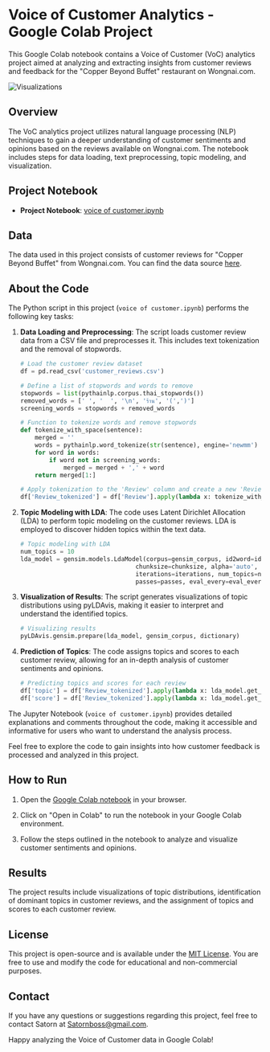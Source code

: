 # Voice of Customer Analytics - Google Colab Project

This Google Colab notebook contains a Voice of Customer (VoC) analytics project aimed at analyzing and extracting insights from customer reviews and feedback for the "Copper Beyond Buffet" restaurant on Wongnai.com.

![Visualizations](https://github.com/bbossssss/MADT8101_Customer_Analytics/blob/6e624bbddb9119de59484f4089200d3a68035789/Voice%20of%20Customer/image/Visualizing_results.png)

## Overview

The VoC analytics project utilizes natural language processing (NLP) techniques to gain a deeper understanding of customer sentiments and opinions based on the reviews available on Wongnai.com. The notebook includes steps for data loading, text preprocessing, topic modeling, and visualization.

## Project Notebook

- **Project Notebook**: [voice of customer.ipynb](https://github.com/bbossssss/MADT8101_Customer_Analytics/blob/209376606eb57a8937a7f67046282eb152625321/Voice%20of%20Customer/Voice_of_customer.ipynb)

## Data

The data used in this project consists of customer reviews for "Copper Beyond Buffet" from Wongnai.com. You can find the data source [here](https://www.wongnai.com/restaurants/copper?_st=cD01O2I9MjI2NjgwO2FkPWZhbHNlO3Q9MTY5NDQ0MjIyNTExNTtyaT0xWDdhcERITHExSVNKcEpmckowRVVrcmFZTFozb2Y7aT0xWDcwSVgyd0ExUEdYUm5iU3g4RGlBVFhYaExNc1I7d3JlZj1zcjs%3D).

## About the Code

The Python script in this project (`voice of customer.ipynb`) performs the following key tasks:

1. **Data Loading and Preprocessing**: The script loads customer review data from a CSV file and preprocesses it. This includes text tokenization and the removal of stopwords.
   ```python
   # Load the customer review dataset
   df = pd.read_csv('customer_reviews.csv')

   # Define a list of stopwords and words to remove
   stopwords = list(pythainlp.corpus.thai_stopwords())
   removed_words = [' ', '  ', '\n', 'ร้าน', '(',')']
   screening_words = stopwords + removed_words

   # Function to tokenize words and remove stopwords
   def tokenize_with_space(sentence):
       merged = ''
       words = pythainlp.word_tokenize(str(sentence), engine='newmm')
       for word in words:
           if word not in screening_words:
               merged = merged + ',' + word
       return merged[1:]

   # Apply tokenization to the 'Review' column and create a new 'Review_tokenized' column
   df['Review_tokenized'] = df['Review'].apply(lambda x: tokenize_with_space(x))

2. **Topic Modeling with LDA**: The code uses Latent Dirichlet Allocation (LDA) to perform topic modeling on the customer reviews. LDA is employed to discover hidden topics within the text data.
   ```python
   # Topic modeling with LDA
   num_topics = 10
   lda_model = gensim.models.LdaModel(corpus=gensim_corpus, id2word=id2word, 
                                   chunksize=chunksize, alpha='auto', eta='auto', 
                                   iterations=iterations, num_topics=num_topics, 
                                   passes=passes, eval_every=eval_every)


3. **Visualization of Results**: The script generates visualizations of topic distributions using pyLDAvis, making it easier to interpret and understand the identified topics.
   ```python
   # Visualizing results
   pyLDAvis.gensim.prepare(lda_model, gensim_corpus, dictionary)


4. **Prediction of Topics**: The code assigns topics and scores to each customer review, allowing for an in-depth analysis of customer sentiments and opinions.
   ```python
   # Predicting topics and scores for each review
   df['topic'] = df['Review_tokenized'].apply(lambda x: lda_model.get_document_topics(dictionary.doc2bow(x.split(',')))[0][0])
   df['score'] = df['Review_tokenized'].apply(lambda x: lda_model.get_document_topics(dictionary.doc2bow(x.split(',')))[0][1])


The Jupyter Notebook (`voice of customer.ipynb`) provides detailed explanations and comments throughout the code, making it accessible and informative for users who want to understand the analysis process.

Feel free to explore the code to gain insights into how customer feedback is processed and analyzed in this project.

## How to Run

1. Open the [Google Colab notebook](https://github.com/bbossssss/MADT8101_Customer_Analytics/blob/c7eaa31bd454cc455ef8ac11c2a5c4236484823e/Voice%20of%20Customer/Voice_of_customer.ipynb) in your browser.

2. Click on "Open in Colab" to run the notebook in your Google Colab environment.

3. Follow the steps outlined in the notebook to analyze and visualize customer sentiments and opinions.

## Results

The project results include visualizations of topic distributions, identification of dominant topics in customer reviews, and the assignment of topics and scores to each customer review.

## License

This project is open-source and is available under the [MIT License](LICENSE). You are free to use and modify the code for educational and non-commercial purposes.

## Contact

If you have any questions or suggestions regarding this project, feel free to contact Satorn at Satornboss@gmail.com.

Happy analyzing the Voice of Customer data in Google Colab!
